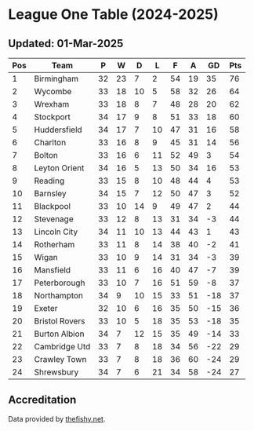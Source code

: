 # League One Table (2024-2025)
## Updated: 01-Mar-2025

| Pos | Team | P | W | D | L | F | A | GD | Pts |
| --- | --- | --- | --- | --- | --- | --- | --- | --- | --- |
| 1 | Birmingham | 32 | 23 | 7 | 2 | 54 | 19 | 35 | 76 |
| 2 | Wycombe | 33 | 18 | 10 | 5 | 58 | 32 | 26 | 64 |
| 3 | Wrexham | 33 | 18 | 8 | 7 | 48 | 28 | 20 | 62 |
| 4 | Stockport | 34 | 17 | 9 | 8 | 51 | 33 | 18 | 60 |
| 5 | Huddersfield | 34 | 17 | 7 | 10 | 47 | 31 | 16 | 58 |
| 6 | Charlton | 33 | 16 | 8 | 9 | 45 | 31 | 14 | 56 |
| 7 | Bolton | 33 | 16 | 6 | 11 | 52 | 49 | 3 | 54 |
| 8 | Leyton Orient | 34 | 16 | 5 | 13 | 50 | 34 | 16 | 53 |
| 9 | Reading | 33 | 15 | 8 | 10 | 48 | 44 | 4 | 53 |
| 10 | Barnsley | 34 | 15 | 7 | 12 | 50 | 47 | 3 | 52 |
| 11 | Blackpool | 33 | 10 | 14 | 9 | 49 | 47 | 2 | 44 |
| 12 | Stevenage | 33 | 12 | 8 | 13 | 31 | 34 | -3 | 44 |
| 13 | Lincoln City | 34 | 11 | 10 | 13 | 44 | 43 | 1 | 43 |
| 14 | Rotherham | 33 | 11 | 8 | 14 | 38 | 40 | -2 | 41 |
| 15 | Wigan | 33 | 10 | 9 | 14 | 31 | 34 | -3 | 39 |
| 16 | Mansfield | 33 | 11 | 6 | 16 | 40 | 47 | -7 | 39 |
| 17 | Peterborough | 33 | 10 | 7 | 16 | 51 | 59 | -8 | 37 |
| 18 | Northampton | 34 | 9 | 10 | 15 | 33 | 51 | -18 | 37 |
| 19 | Exeter | 32 | 10 | 6 | 16 | 35 | 50 | -15 | 36 |
| 20 | Bristol Rovers | 33 | 10 | 5 | 18 | 35 | 53 | -18 | 35 |
| 21 | Burton Albion | 34 | 7 | 12 | 15 | 35 | 49 | -14 | 33 |
| 22 | Cambridge Utd | 33 | 7 | 8 | 18 | 34 | 56 | -22 | 29 |
| 23 | Crawley Town | 33 | 7 | 8 | 18 | 36 | 60 | -24 | 29 |
| 24 | Shrewsbury | 34 | 7 | 6 | 21 | 34 | 58 | -24 | 27 |

## Accreditation 

Data provided by [thefishy.net](https://www.thefishy.net/).